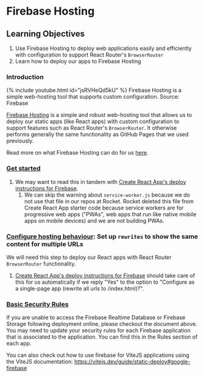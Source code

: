 # Firebase Hosting

## Learning Objectives

1. Use Firebase Hosting to deploy web applications easily and efficiently with configuration to support React Router's `BrowserRouter`
2. Learn how to deploy our apps to Firebase Hosting

### Introduction

{% include youtube.html id="jsRVHeQd5kU" %}
Firebase Hosting is a simple web-hosting tool that supports custom configuration. Source: Firebase


<a href="https://firebase.google.com/docs/hosting" target="_blank">Firebase Hosting</a> is a simple and robust web-hosting tool that allows us to deploy our static apps (like React apps) with custom configuration to support features such as React Router's `BrowserRouter`. It otherwise performs generally the same functionality as GitHub Pages that we used previously.

Read more on what Firebase Hosting can do for us <a href="https://firebase.google.com/docs/hosting/use-cases" target="_blank">here</a>.

### <a href="https://firebase.google.com/docs/hosting/quickstart" target="_blank">Get started</a>

1. We may want to read this in tandem with <a href="https://create-react-app.dev/docs/deployment#firebase" target="_blank">Create React App's deploy instructions for Firebase</a>.
   1. We can skip the warning about `service-worker.js` because we do not use that file in our repos at Rocket. Rocket deleted this file from Create React App starter code because service workers are for progressive web apps ("PWAs", web apps that run like native mobile apps on mobile devices) and we are not building PWAs.

### <a href="https://firebase.google.com/docs/hosting/full-config#rewrites" target="_blank">Configure hosting behaviour</a>: Set up `rewrites` to show the same content for multiple URLs

We will need this step to deploy our React apps with React Router `BrowserRouter` functionality.

1. <a href="https://create-react-app.dev/docs/deployment#firebase" target="_blank">Create React App's deploy instructions for Firebase</a> should take care of this for us automatically if we reply "Yes" to the option to "Configure as a single-page app (rewrite all urls to /index.html)?".

### <a href="https://firebase.google.com/docs/rules/basics?authuser=0\&hl=en" target="_blank">Basic Security Rules</a>

If you are unable to access the Firebase Realtime Database or Firebase Storage following deployment online, please checkout the document above. You may need to update your security rules for each Firebase application that is associated to the application. You can find this in the Rules section of each app.

You can also check out how to use firebase for ViteJS applications using the ViteJS documentation: https://vitejs.dev/guide/static-deploy#google-firebase
